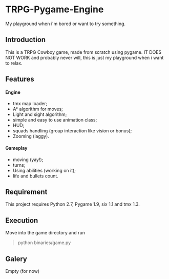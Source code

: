 # TRPG-Pygame-Engine
My playground when i'm bored or want to try something.

## Introduction
This is a TRPG Cowboy game, made from scratch using pygame.
IT DOES NOT WORK
and probably never will, this is just my playground when i want to relax.

## Features
#### Engine
- tmx map loader;
- A* algorithm for moves;
- Light and sight algorithm;
- simple and easy to use animation class;
- HUD;
- squads handling (group interaction like vision or bonus);
- Zooming (laggy).

#### Gameplay
- moving (yay!);
- turns;
- Using abilities (working on it);
- life and bullets count.

## Requirement
This project requires Python 2.7, Pygame 1.9, six 1.1 and tmx 1.3.

## Execution
Move into the game directory and run
> python binaries/game.py

## Galery
Empty (for now)
